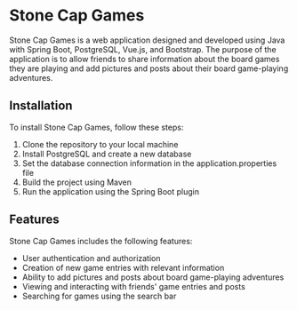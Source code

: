 # Stone Cap Games
Stone Cap Games is a web application designed and developed using Java with Spring Boot, PostgreSQL, Vue.js, and Bootstrap. The purpose of the application is to allow friends to share information about the board games they are playing and add pictures and posts about their board game-playing adventures.

## Installation
To install Stone Cap Games, follow these steps:

1. Clone the repository to your local machine
2. Install PostgreSQL and create a new database
3. Set the database connection information in the application.properties file
4. Build the project using Maven
5. Run the application using the Spring Boot plugin

## Features
Stone Cap Games includes the following features:

- User authentication and authorization
- Creation of new game entries with relevant information
- Ability to add pictures and posts about board game-playing adventures
- Viewing and interacting with friends' game entries and posts
- Searching for games using the search bar
